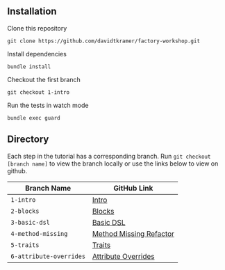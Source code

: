 ## Installation

Clone this repository

```
git clone https://github.com/davidtkramer/factory-workshop.git
```

Install dependencies

```
bundle install
```

Checkout the first branch

```
git checkout 1-intro
```

Run the tests in watch mode

```
bundle exec guard
```

## Directory

Each step in the tutorial has a corresponding branch. Run `git checkout [branch name]` to view the branch locally or use the links below to view on github.

| Branch Name | GitHub Link |
| --- | --- |
| `1-intro` | [Intro](https://github.com/davidtkramer/factory-workshop/tree/1-intro) |
| `2-blocks` | [Blocks](https://github.com/davidtkramer/factory-workshop/tree/2-blocks) |
| `3-basic-dsl` | [Basic DSL](https://github.com/davidtkramer/factory-workshop/tree/3-basic-dsl) |
| `4-method-missing` | [Method Missing Refactor](https://github.com/davidtkramer/ts-react-tutorial/tree/4-method-missing) |
| `5-traits` | [Traits](https://github.com/davidtkramer/ts-react-tutorial/tree/5-traits) |
| `6-attribute-overrides` | [Attribute Overrides](https://github.com/davidtkramer/ts-react-tutorial/tree/6-attribute-overrides) |
